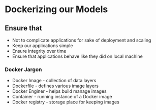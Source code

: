 # Dockerizing our Models

## Ensure that

* Not to complicate applications for sake of deployment and scaling
* Keep our applications simple
* Ensure integrity over time
* Ensure that applications behave like they did on local machine

### Docker Jargon

* Docker Image - collection of data layers
* Dockerfile - defines various image layers
* Docker Enginer - helps build manage images
* Container - running instance of a Docker image
* Docker registry - storage place for keeping images